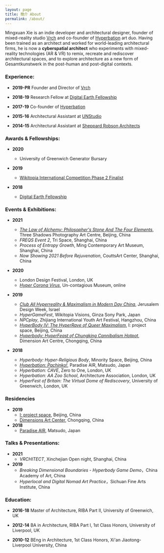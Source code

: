 ```yaml
---
layout: page
title: 簡介 About 
permalink: /about/
---
```


Mingxuan Xie is an indie developer and architectural designer, founder of mixed-reality studio [Vrch](http://vrch.io) and co-founder of [Hyperbation](http://hyperbation.art) art duo. Having been trained as an architect and worked for world-leading architectural firms, he is now a **cyberspatial architect** who experiments with mixed-reality technologies (AR & VR) to remix, recreate and rediscover architectural spaces, and to explore architecture as a new form of Gesamtkunstwerk in the post-human and post-digital contexts. 

### Experience:

- **2019-PR** Founder and Director of [Vrch](https://vrch.io/)

- **2018-19** Research Fellow at [Digital Earth Fellowship](https://www.digitalearth.art/)

- **2017-19** Co-founder of [Hyperbation](http://hyperbation.art/)

- **2015-16** Architectural Assistant at [UNStudio](https://www.unstudio.com/)

- **2014-15** Architectural Assistant at [Sheppard Robson Architects](https://www.sheppardrobson.com/)


### Awards & Fellowships:

- **2020** 
    - University of Greenwich Generator Bursary  

- **2019** 
    - [Wikitopia International Competition Phase 2 Finalist](https://wikitopia.city/competition/entries/index_en.html)
    <!-- - CiGA Game Jam Shanghai Minhang Finalist -->

- **2018**
    - [Digital Earth Fellowship](https://www.digitalearth.art/mingxuan-xie)

### Events & Exhibitions:
- **2021**  
    - [*The Law of Alchemy: Philosopher's Stone And The Four Elements*](https://www.threeshadows.cn/exhibitions/160-the-law-of-alchemy-philosopher-s-stone-and-the/overview/), Three Shadows Photography Art Centre, Beijing, China
    - *FREQS Event 2*, Tri Space, Shanghai, China
    - *Process of Entropy Growth*, Ming Contemporary Art Museum, Shanghai, China
    - *Now Showing 2021 Before Rejuvenation*, CouttsArt Center, Shanghai, China
- **2020**  
    - London Design Festival, London, UK
    - [*Hyper Corona Virus*](https://mingxuan.fun/hyper-corona-virus/), Un-contagious Museum, online

- **2019**
    - [*Club All Hyperreality & Maximalism in Modern Day China*](http://2019.jdw.co.il/en/exhibition/club-all-hyperreality-maximalism-in-modern-day-china/), Jerusalem Design Week, Israel
    - *HyperGameFest*, Wikitopia Visions, Ginza Sony Park, Japan
    - *NPCplay*, Zhijiang International Youth Art Festival, Hangzhou, China
    - [*HyperBody IV: The HyperRave of Queer Maximalism*](http://yi-projectspace.org/view/iv-hyperbody-iv-the-hyperrave-of-queer-maximalism), I: project space, Beijing, China
    - [*Hyperbody: HyperFeast of Chungking Cannibalism Hotpot*](http://chongqingdac.org/article/page?id=276), Dimension Art Centre, Chongqing, China

- **2018**
    - *Hyperbody: Hyper-Religious Body*, Minority Space, Beijing, China
    - [*Hyperbation: Pachinko!*](https://www.paradiseair.info/activity/2019/02/02/9797), Paradise AIR, Matsudo, Japan
    - *Hyperbation: CAVE*, Zero to One, London, UK
    - *Hyperbation: AA Zoo School*, Architecture Association, London, UK
    - *HyperFest of Britain: The Virtual Dome of Rediscovery*, University of Greenwich, London, UK

### Residencies
- **2019**
    - [I: project space](http://yi-projectspace.org/view/hyperbation), Beijing, China
    - [Dimensions Art Center](http://chongqingdac.org/article/page?id=276), Chongqing, China
- **2018**
    - [Paradise AIR](https://www.paradiseair.info/people/mingxuan-xie), Matsudo, Japan

### Talks & Presentations:
- **2021**
    - *VRCHITECT*, Xinchejian Open night, Shanghai, China
    <!-- - *游戲化與虛擬測站是博物館的必修課嗎？*，燕郊雙年展，綫上對談 -->
    <!-- - *賽博朋克狄托邦、后稀缺烏托邦、電子烏托邦誰先到來？*，燕郊雙年展，綫上對談 -->
- **2019** 
    - *Breaking Dimensional Boundaries - Hyperbody Game Demo*，China Academy of Art, China
    - *Hyperlocal and Digital Nomad Art Practice*，Sichuan Fine Arts Institute, China

<!-- ### Research:

2018 – 2019, China
HyperBody: In Searching for Alternative Digital Silk Roads

2017 – 2018, London, UK
HyperSite: Prototyping Hyperlocal via Web-based Mixed-reality Technology -->

<!-- ### Media Coverage:

2020 澎湃新聞 https://www.thepaper.cn/newsDetail_forward_6491540 -->


### Education:

- **2016-18** Master of Architecture, RIBA Part II, University of Greenwich, UK

- **2012-14** BA in Architecture, RIBA Part I, 1st Class Honors, University of Liverpool, UK

- **2010-12** BEng in Architecture, 1st Class Honors, Xi'an Jiaotong-Liverpool University, China
